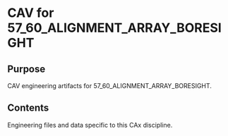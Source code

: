 # CAV for 57_60_ALIGNMENT_ARRAY_BORESIGHT

## Purpose
CAV engineering artifacts for 57_60_ALIGNMENT_ARRAY_BORESIGHT.

## Contents
Engineering files and data specific to this CAx discipline.
